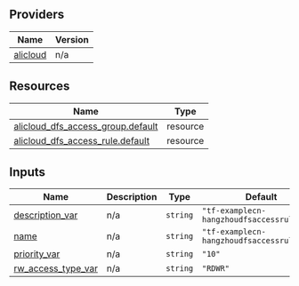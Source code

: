 <!-- BEGIN_TF_DOCS -->
## Providers

| Name | Version |
|------|---------|
| <a name="provider_alicloud"></a> [alicloud](#provider\_alicloud) | n/a |

## Resources

| Name | Type |
|------|------|
| [alicloud_dfs_access_group.default](https://registry.terraform.io/providers/hashicorp/alicloud/latest/docs/resources/dfs_access_group) | resource |
| [alicloud_dfs_access_rule.default](https://registry.terraform.io/providers/hashicorp/alicloud/latest/docs/resources/dfs_access_rule) | resource |

## Inputs

| Name | Description | Type | Default | Required |
|------|-------------|------|---------|:--------:|
| <a name="input_description_var"></a> [description\_var](#input\_description\_var) | n/a | `string` | `"tf-examplecn-hangzhoudfsaccessrule2159"` | no |
| <a name="input_name"></a> [name](#input\_name) | n/a | `string` | `"tf-examplecn-hangzhoudfsaccessrule2159"` | no |
| <a name="input_priority_var"></a> [priority\_var](#input\_priority\_var) | n/a | `string` | `"10"` | no |
| <a name="input_rw_access_type_var"></a> [rw\_access\_type\_var](#input\_rw\_access\_type\_var) | n/a | `string` | `"RDWR"` | no |
<!-- END_TF_DOCS -->    